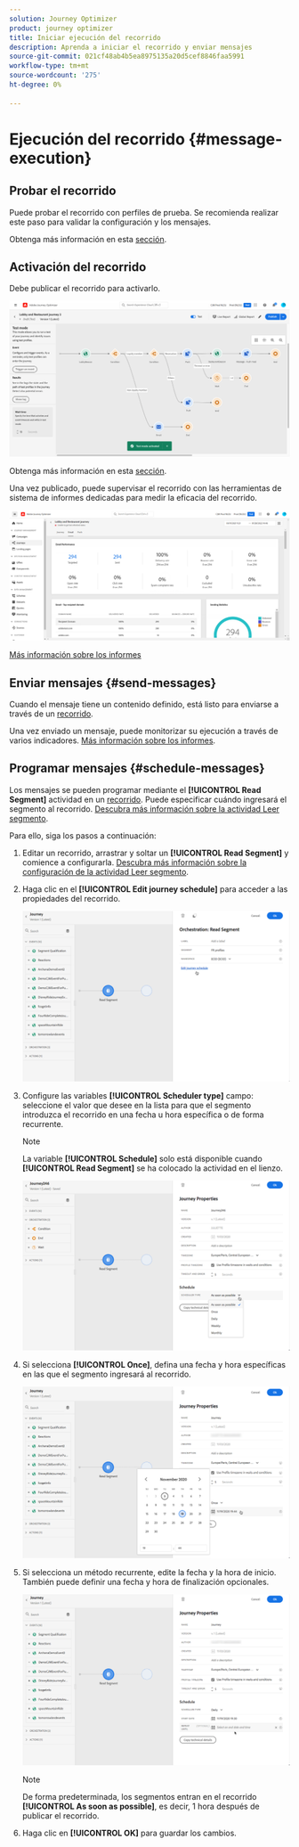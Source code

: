 ```yaml
---
solution: Journey Optimizer
product: journey optimizer
title: Iniciar ejecución del recorrido
description: Aprenda a iniciar el recorrido y enviar mensajes
source-git-commit: 021cf48ab4b5ea8975135a20d5cef8846faa5991
workflow-type: tm+mt
source-wordcount: '275'
ht-degree: 0%

---
```



# Ejecución del recorrido {#message-execution}

## Probar el recorrido

Puede probar el recorrido con perfiles de prueba. Se recomienda realizar este paso para validar la configuración y los mensajes.

Obtenga más información en esta [sección](testing-the-journey.md).

## Activación del recorrido

Debe publicar el recorrido para activarlo.

![](assets/jo-journeyuc2_32bis.png)

Obtenga más información en esta [sección](publishing-the-journey.md).


Una vez publicado, puede supervisar el recorrido con las herramientas de sistema de informes dedicadas para medir la eficacia del recorrido.

![](assets/jo-dynamic_report_journey_12.png)

[Más información sobre los informes](../reports/live-report.md)

## Enviar mensajes {#send-messages}

Cuando el mensaje tiene un contenido definido, está listo para enviarse a través de un [recorrido](journey.md).

Una vez enviado un mensaje, puede monitorizar su ejecución a través de varios indicadores. [Más información sobre los informes](../global-report.md).

## Programar mensajes {#schedule-messages}

Los mensajes se pueden programar mediante el **[!UICONTROL Read Segment]** actividad en un [recorrido](journey.md). Puede especificar cuándo ingresará el segmento al recorrido. [Descubra más información sobre la actividad Leer segmento](read-segment.md).

Para ello, siga los pasos a continuación:

1. Editar un recorrido, arrastrar y soltar un **[!UICONTROL Read Segment]** y comience a configurarla. [Descubra más información sobre la configuración de la actividad Leer segmento](read-segment.md#configuring-segment-trigger-activity).

1. Haga clic en el **[!UICONTROL Edit journey schedule]** para acceder a las propiedades del recorrido.

   ![](assets/message-read-segment-schedule.png)

1. Configure las variables **[!UICONTROL Scheduler type]** campo: seleccione el valor que desee en la lista para que el segmento introduzca el recorrido en una fecha u hora específica o de forma recurrente.

   >[!NOTE]
   >
   >La variable **[!UICONTROL Schedule]** solo está disponible cuando **[!UICONTROL Read Segment]** se ha colocado la actividad en el lienzo.

   ![](assets/message-read-segment-scheduler.png)

1. Si selecciona **[!UICONTROL Once]**, defina una fecha y hora específicas en las que el segmento ingresará al recorrido.

   ![](assets/message-read-segment-scheduler-once.png)

1. Si selecciona un método recurrente, edite la fecha y la hora de inicio. También puede definir una fecha y hora de finalización opcionales.

   ![](assets/message-read-segment-scheduler-daily.png)

   >[!NOTE]
   >
   >De forma predeterminada, los segmentos entran en el recorrido **[!UICONTROL As soon as possible]**, es decir, 1 hora después de publicar el recorrido.

1. Haga clic en **[!UICONTROL OK]** para guardar los cambios.

<!--Unitary messages that are triggered by an event within a journey cannot be scheduled.-->
